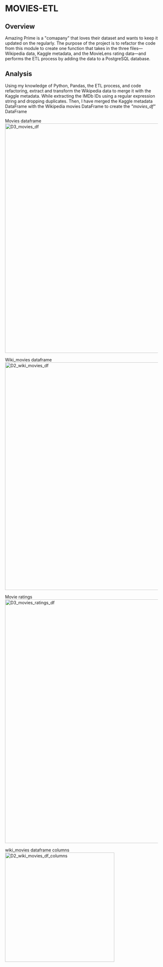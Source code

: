 # MOVIES-ETL

## Overview
Amazing Prime is a "comapany" that loves their dataset and wants to keep it updated on the regularly. The purpose of the project is to refactor the code from this module to create one function that takes in the three files— Wikipedia data, Kaggle metadata, and the MovieLens rating data—and performs the ETL process by adding the data to a PostgreSQL database.

## Analysis
Using my knowledge of Python, Pandas, the ETL process, and code refactoring, extract and transform the Wikipedia data to merge it with the Kaggle metadata. While extracting the IMDb IDs using a regular expression string and dropping duplicates.
Then, I have merged the Kaggle metadata DataFrame with the Wikipedia movies DataFrame to create the _"movies_df"_ DataFrame

Movies dataframe
<img width="756" alt="D3_movies_df" src="https://user-images.githubusercontent.com/98790082/161583687-03fc3988-b580-47b1-acfe-9b8f55d7234a.png">

Wiki_movies dataframe
<img width="750" alt="D2_wiki_movies_df" src="https://user-images.githubusercontent.com/98790082/161583778-1e00d7d3-48b7-4b4f-8270-b271ca8007f3.png">
 
Movie ratings
<img width="803" alt="D3_movies_ratings_df" src="https://user-images.githubusercontent.com/98790082/161583941-fdff44fd-4673-48df-9764-6721b3772031.png">


wiki_movies dataframe columns
<img width="360" alt="D2_wiki_movies_df_columns" src="https://user-images.githubusercontent.com/98790082/161584119-aa3e87a9-430c-41c9-a05d-3c233faffebc.png">

